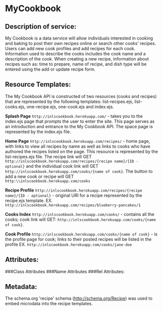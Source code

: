 MyCookbook
==========

Description of service:
-----------------------
My Cookbook is a data service will allow individuals interested in cooking and baking to post their own recipes online 
or search other cooks' recipes. Users can add new cook profiles and add recipes for each cook. Information used to
describe the cooks includes the cook name and a description of the cook. When creating a new recipe, information about 
recipes such as: time to prepare, name of recipe, and dish type will be entered using the add or update recipe form.

Resource Templates:
-------------------
The My Cookbook API is constructed of two resources (cooks and recipes) that are represented by the following templates:
list-recipes.ejs, list-cooks.ejs, one-recipe.ejs, one-cook.ejs and index.ejs.
   
**Splash Page**
``http://inlscookbook.herokuapp.com/`` - takes you to the index.ejs page that prompts the user to enter the site. This page serves as an introduction and entrance to the My Cookbook API. The space page is represented by the index.ejs file.


**Home Page**
``http://inlscookbook.herokuapp.com/recipes/`` - home page, with links to view all recipes by name as well as links
to cooks who have authored the recipes listed on the page. This resource is represented by the list-recipes.ejs file. 
The recipe link will GET ``http://inlscookbook.herokuapp.com/recipes/{recipe name}/{ID - optional}`` and the individual 
cook link will GET ``http://inlscookbook.herokuapp.com/cooks/{name of cook}``. The button to add a new cook or recipe 
will GET ``http:\\inlscookbook.herokuapp.com/cooks``

**Recipe Profile**
``http://inlscookbook.herokuapp.com/recipes/{recipe name}/{ID - optional}`` - original URI for a recipe represented by
the recipe.ejs template.
   EX. ``http://inlscookbook.herokuapp.com/recipes/blueberry-pancakes/1``

**Cooks Index**
``http://inlscookbook.herokuapp.com/cooks/`` - contains all the cooks; cook link will GET: ``http://inlscookbook.herokuapp.com/cooks/{name of cook}``. 

**Cook Profile**
``http://inlscookbook.herokuapp.com/cooks/{name of cook}`` - is the profile page for cook; links to their posted recipes 
will be listed in the profile 
   EX. ``http://inlscookbook.herokuapp.com/cooks/jane-doe``


Attributes:
-----------
###Class Attributes
###Name Attributes
###Rel Attributes:

Metadata:
---------
The schema.org 'recipe' schema (http://schema.org/Recipe)  was used to embed microdata into the recipe templates.
